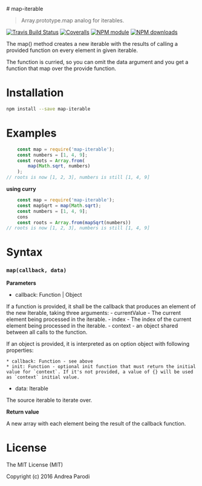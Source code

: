 # map-iterable

> Array.prototype.map analog for iterables.

[![Travis Build Status](https://img.shields.io/travis/parro-it/map-iterable.svg)](http://travis-ci.org/parro-it/map-iterable)
[![Coveralls](https://img.shields.io/coveralls/parro-it/map-iterable.svg?maxAge=2592000)](https://coveralls.io/github/parro-it/map-iterable)
[![NPM module](https://img.shields.io/npm/v/map-iterable.svg)](https://npmjs.org/package/map-iterable)
[![NPM downloads](https://img.shields.io/npm/dt/map-iterable.svg)](https://npmjs.org/package/map-iterable)


The map() method creates a new iterable with the results of calling a provided function on every element in given iterable.

The function is curried, so you can omit the data argument and you get a function that map over the provide function.

# Installation

```bash
npm install --save map-iterable
```

# Examples

```js
	const map = require('map-iterable');
	const numbers = [1, 4, 9];
	const roots = Array.from(
		map(Math.sqrt, numbers)
	);
// roots is now [1, 2, 3], numbers is still [1, 4, 9]

```

**using curry**

```js
	const map = require('map-iterable');
	const mapSqrt = map(Math.sqrt);
	const numbers = [1, 4, 9];
	cons
	const roots = Array.from(mapSqrt(numbers))
// roots is now [1, 2, 3], numbers is still [1, 4, 9]

```


# Syntax

### `map(callback, data)`

**Parameters**

* callback: Function | Object

If a function is provided, it shall be the callback that produces an element of the new Iterable, taking three arguments:
	- currentValue - The current element being processed in the iterable.
	- index - The index of the current element being processed in the iterable.
	- context - an object shared between all calls to the function.

If an object is provided, it is interpreted as on option object with following properties:

	* callback: Function - see above
	* init: Function - optional init function that must return the initial value for `context`. If it's not provided, a value of {} will be used as `context` initial value.


* data: Iterable

The source iterable to iterate over.

**Return value**

A new array with each element being the result of the callback function.




# License

The MIT License (MIT)

Copyright (c) 2016 Andrea Parodi
